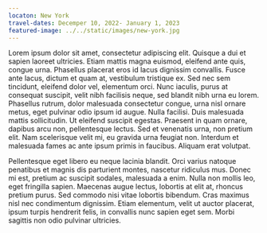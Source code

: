 ```yaml
---
locaton: New York
travel-dates: Decemper 10, 2022- January 1, 2023
featured-image: ../../static/images/new-york.jpg
---
```



Lorem ipsum dolor sit amet, consectetur adipiscing elit. Quisque a dui et sapien laoreet ultricies. Etiam mattis magna euismod, eleifend ante quis, congue urna. Phasellus placerat eros id lacus dignissim convallis. Fusce ante lacus, dictum et quam at, vestibulum tristique ex. Sed nec sem tincidunt, eleifend dolor vel, elementum orci. Nunc iaculis, purus at consequat suscipit, velit nibh facilisis neque, sed blandit nibh urna eu lorem. Phasellus rutrum, dolor malesuada consectetur congue, urna nisl ornare metus, eget pulvinar odio ipsum id augue. Nulla facilisi. Duis malesuada mattis sollicitudin. Ut eleifend suscipit egestas. Praesent in quam ornare, dapibus arcu non, pellentesque lectus. Sed et venenatis urna, non pretium elit. Nam scelerisque velit mi, eu gravida urna feugiat non. Interdum et malesuada fames ac ante ipsum primis in faucibus. Aliquam erat volutpat.

Pellentesque eget libero eu neque lacinia blandit. Orci varius natoque penatibus et magnis dis parturient montes, nascetur ridiculus mus. Donec mi est, pretium ac suscipit sodales, malesuada a enim. Nulla non mollis leo, eget fringilla sapien. Maecenas augue lectus, lobortis at elit at, rhoncus pretium purus. Sed commodo nisi vitae lobortis bibendum. Cras maximus nisl nec condimentum dignissim. Etiam elementum, velit ut auctor placerat, ipsum turpis hendrerit felis, in convallis nunc sapien eget sem. Morbi sagittis non odio pulvinar ultricies.